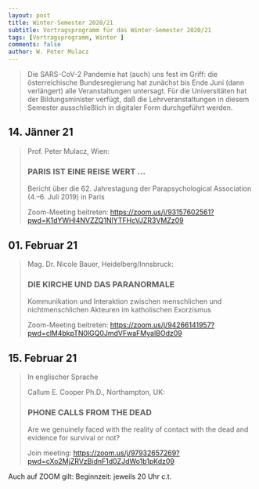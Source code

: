 ```yaml
---
layout: post
title: Winter-Semester 2020/21
subtitle: Vortragsprogramm für das Winter-Semester 2020/21
tags: [Vortragsprogramm, Winter ]
comments: false
author: W. Peter Mulacz
---
```


> Die SARS-CoV-2 Pandemie hat (auch) uns fest im Griff:  die österreichische Bundesregierung hat zunächst bis Ende Juni (dann verlängert) alle Veranstaltungen untersagt. Für die Universitäten hat der Bildungsminister verfügt, daß die Lehrveranstaltungen in diesem Semester ausschließlich in digitaler Form durchgeführt werden.


## 14. Jänner 21
> Prof. Peter Mulacz, Wien:
> ### PARIS IST EINE REISE WERT …
> Bericht über die 62. Jahrestagung der Parapsychological Association (4.–6. Juli 2019) in Paris
>
> Zoom-Meeting beitreten:
> https://zoom.us/j/93157602561?pwd=K1dYWHl4NVZZQ1NlYTFHcVJZR3VMZz09



## 01. Februar 21
> Mag. Dr. Nicole Bauer, Heidelberg/Innsbruck:
> ### DIE KIRCHE UND DAS PARANORMALE
> Kommunikation und Interaktion zwischen menschlichen und nichtmenschlichen Akteuren im katholischen Exorzismus
>
> Zoom-Meeting beitreten:
> https://zoom.us/j/94266141957?pwd=clM4bkpTN0lGQ0JmdVFwaFMyalBOdz09

## 15. Februar 21
> In englischer Sprache
>
> Callum E. Cooper Ph.D., Northampton, UK:
> ### PHONE CALLS FROM THE DEAD
> Are we genuinely faced with the reality of contact with the dead and evidence for survival or not?
>
> Join meeting:
> https://zoom.us/j/97932657269?pwd=cXo2MjZRVzBidnF1d0ZJdWo1b1pKdz09



Auch auf ZOOM gilt:  Beginnzeit: jeweils 20 Uhr c.t.


